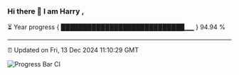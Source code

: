 ### Hi there 👋 I am Harry , 

⏳ Year progress { ████████████████████████████▁▁ } 94.94 %

---

⏰ Updated on Fri, 13 Dec 2024 11:10:29 GMT

![Progress Bar CI](https://github.com/duykhang68/duykhang68/workflows/Progress%20Bar%20CI/badge.svg)
